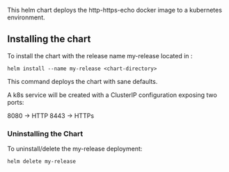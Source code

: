 This helm chart deploys the http-https-echo docker image to a kubernetes environment.

## Installing the chart

To install the chart with the release name my-release located in <chart-directory>:

``````
helm install --name my-release <chart-directory>
``````
This command deploys the chart with sane defaults.

A k8s service will be created with a ClusterIP configuration exposing two ports:

8080 -> HTTP
8443 -> HTTPs

### Uninstalling the Chart
To uninstall/delete the my-release deployment:

``````
helm delete my-release 
``````
